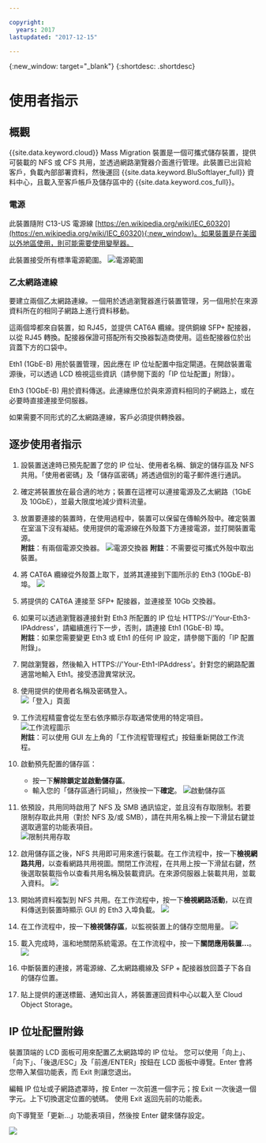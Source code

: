 ```yaml
---

copyright:
  years: 2017
lastupdated: "2017-12-15"

---
```

{:new_window: target="_blank"}
{:shortdesc: .shortdesc}

# 使用者指示

## 概觀

{{site.data.keyword.cloud}} Mass Migration 裝置是一個可攜式儲存裝置，提供可裝載的 NFS 或 CFS 共用，並透過網路瀏覽器介面進行管理。此裝置已出貨給客戶，負載內部部署資料，然後運回 {{site.data.keyword.BluSoftlayer_full}} 資料中心，且載入至客戶帳戶及儲存區中的 {{site.data.keyword.cos_full}}。


### 電源

此裝置隨附 C13-US 電源線 [https://en.wikipedia.org/wiki/IEC_60320](https://en.wikipedia.org/wiki/IEC_60320){:new_window}。如果裝置是在美國以外地區使用，則可能需要使用變壓器。

此裝置接受所有標準電源範圍。
![電源範圍](/images/PowerRating.png)


### 乙太網路連線

要建立兩個乙太網路連線。一個用於透過瀏覽器進行裝置管理，另一個用於在來源資料所在的相同子網路上進行資料移動。

這兩個埠都來自裝置，如 RJ45，並提供 CAT6A 纜線。提供銅線 SFP+ 配接器，以從 RJ45 轉換。配接器保證可搭配所有交換器製造商使用。這些配接器位於出貨蓋下方的口袋中。

Eth1 (1GbE-B) 用於裝置管理，因此應在 IP 位址配置中指定閘道。在開啟裝置電源後，可以透過 LCD 檢視這些資訊（請參閱下面的「IP 位址配置」附錄）。

Eth3 (10GbE-B) 用於資料傳送。此連線應位於與來源資料相同的子網路上，或在必要時直接連接至伺服器。

如果需要不同形式的乙太網路連線，客戶必須提供轉換器。



## 逐步使用者指示

1.	設裝置送達時已預先配置了您的 IP 位址、使用者名稱、鎖定的儲存區及 NFS 共用。「使用者密碼」及「儲存區密碼」將透過個別的電子郵件進行通訊。

2.	確定將裝置放在最合適的地方；裝置在這裡可以連接電源及乙太網路（1GbE 及 10GbE），並最大限度地減少資料流量。

3.	放置要連接的裝置時，在使用過程中，裝置可以保留在傳輸外殼中。確定裝置在室溫下沒有凝結。使用提供的電源線在外殼蓋下方連接電源，並打開裝置電源。<br/>
    **附註**：有兩個電源交換器。
    ![電源交換器](/images/MDMSPowerSwitch.png)
    **附註**：不需要從可攜式外殼中取出裝置。
    
4.	將 CAT6A 纜線從外殼蓋上取下，並將其連接到下圖所示的 Eth3 (10GbE-B) 埠。
    ![](/images/MDMSNewEth1and3.png)
    
5.	將提供的 CAT6A 連接至 SFP+ 配接器，並連接至 10Gb 交換器。

6.	如果可以透過瀏覽器連接針對 Eth3 所配置的 IP 位址 HTTPS://'Your-Eth3-IPAddress'，請繼續進行下一步，否則，請連接 Eth1 (1GbE-B) 埠。<br/>
    **附註**：如果您需要變更 Eth3 或 Eth1 的任何 IP 設定，請參閱下面的「IP 配置附錄」。
    
7. 開啟瀏覽器，然後輸入 HTTPS://'Your-Eth1-IPAddress'。針對您的網路配置適當地輸入 Eth1。接受憑證異常狀況。

8.	使用提供的使用者名稱及密碼登入。<br/>
    ![「登入」頁面](/images/Login.png)
    
9.  工作流程精靈會從左至右依序顯示存取通常使用的特定項目。<br/>
    ![工作流程圖示](/images/workflow.png) <br/>
    **附註**：可以使用 GUI 左上角的「工作流程管理程式」按鈕重新開啟工作流程。 
    
10.	啟動預先配置的儲存區：
    - 按一下**解除鎖定並啟動儲存區**。 
    - 輸入您的「儲存區通行詞組」，然後按一下**確定**。
    ![啟動儲存區](/images/UnlockPool.png)
  
11. 依預設，共用同時啟用了 NFS 及 SMB 通訊協定，並且沒有存取限制。若要限制存取此共用（對於 NFS 及/或 SMB），請在共用名稱上按一下滑鼠右鍵並選取適當的功能表項目。<br/>
    ![限制共用存取](/images/ShareControls.png)
    
12. 啟用儲存區之後，NFS 共用即可用來進行裝載。在工作流程中，按一下**檢視網路共用**，以查看網路共用視圖。關閉工作流程，在共用上按一下滑鼠右鍵，然後選取裝載指令以查看共用名稱及裝載資訊。在來源伺服器上裝載共用，並載入資料。
    ![](/images/MountCommand.png)
    
13. 開始將資料複製到 NFS 共用。在工作流程中，按一下**檢視網路活動**，以在資料傳送到裝置時顯示 GUI 的 Eth3 入埠負載。
    ![](/images/Network.png)
    
14. 在工作流程中，按一下**檢視儲存區**，以監視裝置上的儲存空間用量。
    ![](/images/StoragePool.png) 
    
15.	載入完成時，溫和地關閉系統電源。在工作流程中，按一下**關閉應用裝置...**。  
    ![](/images/Shutdown.png)
    
15.	中斷裝置的連接，將電源線、乙太網路纜線及 SFP + 配接器放回蓋子下各自的儲存位置。

16.	貼上提供的運送標籤、通知出貨人，將裝置運回資料中心以載入至 Cloud Object Storage。

## IP 位址配置附錄
裝置頂端的 LCD 面板可用來配置乙太網路埠的 IP 位址。
您可以使用「向上」、「向下」、「後退/ESC」及「前進/ENTER」按鈕在 LCD 面板中導覽。Enter 會將您帶入某個功能表，而 Exit 則讓您退出。

編輯 IP 位址或子網路遮罩時，按 Enter 一次前進一個字元；按 Exit 一次後退一個字元。上下切換選定位置的號碼。
使用 Exit 返回先前的功能表。  

向下導覽至「更新...」功能表項目，然後按 Enter 鍵來儲存設定。

  ![](/images/MDMSLCD.png)

